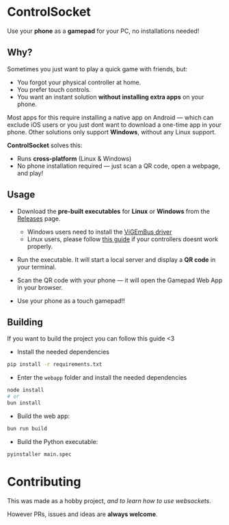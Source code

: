 # ControlSocket
Use your **phone** as a **gamepad** for your PC, no installations needed!

## Why?

Sometimes you just want to play a quick game with friends, but:
- You forgot your physical controller at home.
- You prefer touch controls.
- You want an instant solution **without installing extra apps** on your phone.

Most apps for this require installing a native app on Android — which can exclude iOS users or you just dont want to download a one-time app in your phone.
Other solutions only support **Windows**, without any Linux support.

**ControlSocket** solves this:
- Runs **cross-platform** (Linux & Windows)
- No phone installation required — just scan a QR code, open a webpage, and play!

## Usage

- Download the **pre-built executables** for **Linux** or **Windows** from the [Releases](https://github.com/NaviVani-dev/ControlSocket/releases) page.
  - Windows users need to install the [ViGEmBus driver](https://github.com/nefarius/ViGEmBus)
  - Linux users, please follow [this guide](https://github.com/yannbouteiller/vgamepad/blob/main/readme/linux.md) if your controllers doesnt work properly.

- Run the executable. It will start a local server and display a **QR code** in your terminal.
- Scan the QR code with your phone — it will open the Gamepad Web App in your browser.
- Use your phone as a touch gamepad!!

## Building

If you want to build the project you can follow this guide <3

- Install the needed dependencies
```bash
pip install -r requirements.txt
```
- Enter the `webapp` folder and install the needed dependencies
```bash
node install
# or
bun install
```
- Build the web app:
```bash
bun run build
```
- Build the Python executable:
```bash
pyinstaller main.spec
```

# Contributing
This was made as a hobby project, _and to learn how to use websockets_.

However PRs, issues and ideas are **always welcome**.

